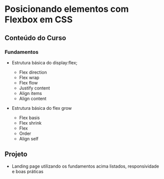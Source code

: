 # Posicionando elementos com Flexbox em CSS

## Conteúdo do Curso

### Fundamentos
- Estrutura básica do display:flex;
  - Flex direction
  - Flex wrap
  - Flex flow
  - Justify content
  - Align items
  - Align content
  
- Estrutura básica do flex grow
  - Flex basis
  - Flex shrink
  - Flex
  - Order
  - Align self
 
 ## Projeto
  - Landing page utilizando os fundamentos acima listados, responsividade e boas práticas
